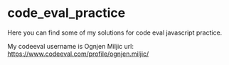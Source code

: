 # code_eval_practice

Here you can find some of my solutions for code eval javascript practice. 

My codeeval username is Ognjen Miljic url:  https://www.codeeval.com/profile/ognjen.miljic/
